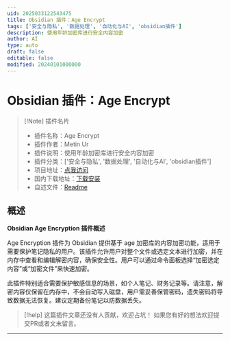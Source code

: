 ```yaml
---
uid: 2025033122543475
title: Obsidian 插件：Age Encrypt
tags: ['安全与隐私', '数据处理', '自动化与AI', 'obsidian插件']
description: 使用年龄加密库进行安全内容加密
author: AI
type: auto
draft: false
editable: false
modified: 20240101000000
---
```


# Obsidian 插件：Age Encrypt

> [!Note] 插件名片
> - 插件名称：Age Encrypt
> - 插件作者：Metin Ur
> - 插件说明：使用年龄加密库进行安全内容加密
> - 插件分类：['安全与隐私', '数据处理', '自动化与AI', 'obsidian插件']
> - 项目地址：[点我访问](https://github.com/Mr-1311/obsidian-age-encrypt)
> - 国内下载地址：[下载安装](https://pkmer.cn/products/plugin/pluginMarket/?age-encrypt)
> - 自述文件：[Readme](https://ghproxy.net/https://raw.githubusercontent.com/Mr-1311/obsidian-age-encrypt/main/README.md)



## 概述

**Obsidian Age Encryption 插件概述**

Age Encryption 插件为 Obsidian 提供基于 age 加密库的内容加密功能，适用于需要保护笔记隐私的用户。该插件允许用户对整个文件或选定文本进行加密，并在内存中查看和编辑解密内容，确保安全性。用户可以通过命令面板选择“加密选定内容”或“加密文件”来快速加密。

此插件特别适合需要保护敏感信息的场景，如个人笔记、财务记录等。请注意，解密内容仅保留在内存中，不会自动写入磁盘，用户需妥善保管密码，遗失密码将导致数据无法恢复。建议定期备份笔记以防数据丢失。


> [!help] 
> 这篇插件文章还没有人贡献，欢迎占坑！
> 如果您有好的想法欢迎提交PR或者文末留言。
> 

---



